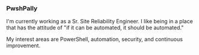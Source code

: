 ### PwshPally

I'm currently working as a Sr. Site Reliability Engineer.  I like being in a place that has the attitude of "if it can be automated, it should be automated."

My interest areas are PowerShell, automation, security, and continuous improvement.

<!--
**PwshPally/pwshpally** is a ✨ _special_ ✨ repository because its `README.md` (this file) appears on your GitHub profile.

Here are some ideas to get you started:

- 🔭 I’m currently working on ...
- 🌱 I’m currently learning ...
- 👯 I’m looking to collaborate on ...
- 🤔 I’m looking for help with ...
- 💬 Ask me about ...
- 📫 How to reach me: ...
- ⚡ Fun fact: ...
-->
